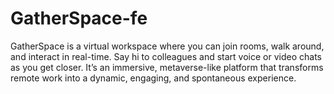 # GatherSpace-fe
GatherSpace is a virtual workspace where you can join rooms, walk around, and interact in real-time. Say hi to colleagues and start voice or video chats as you get closer. It’s an immersive, metaverse-like platform that transforms remote work into a dynamic, engaging, and spontaneous experience.

